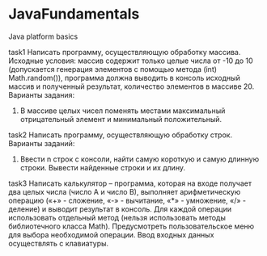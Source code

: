 # JavaFundamentals
Java platform basics

task1	Написать программу, осуществляющую обработку массива. Исходные условия: массив содержит только целые числа от -10 до 10 (допускается генерация элементов с помощью метода (int) Math.random()), программа должна выводить в консоль исходный массив и полученный результат, количество элементов в массиве 20.
Варианты задания:
1.	В массиве целых чисел поменять местами максимальный отрицательный элемент  и минимальный положительный. 

task2	Написать программу, осуществляющую обработку строк.
Варианты заданий:
1.	Ввести n строк с консоли, найти самую короткую и самую длинную строки. Вывести найденные строки и их длину.

task3	Написать калькулятор – программа, которая на входе получает два целых числа (число А и число В), выполняет арифметическую операцию («+» - сложение, «-» - вычитание, «*» - умножение, «/» - деление) и выводит результат в консоль. Для каждой операции использовать отдельный метод (нельзя использовать методы библиотечного класса Math). Предусмотреть пользовательское меню для выбора необходимой операции. Ввод входных данных осуществлять с клавиатуры.
